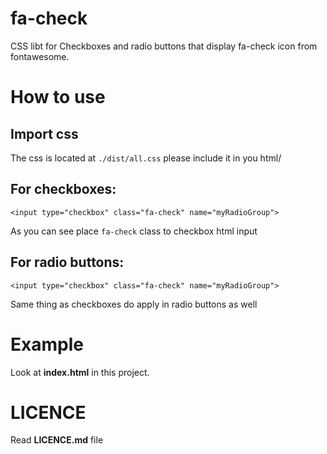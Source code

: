 # fa-check

CSS libt for Checkboxes and radio buttons that display fa-check icon from fontawesome.

# How to use

## Import css

The css is located at `./dist/all.css` please include it in you html/

## For checkboxes:

```
<input type="checkbox" class="fa-check" name="myRadioGroup">
```
As you can see place `fa-check` class to checkbox html input

## For radio buttons:

```
<input type="checkbox" class="fa-check" name="myRadioGroup">
```

Same thing as checkboxes do apply in radio buttons as well

# Example

Look at **index.html** in this project.

# LICENCE

Read **LICENCE.md** file